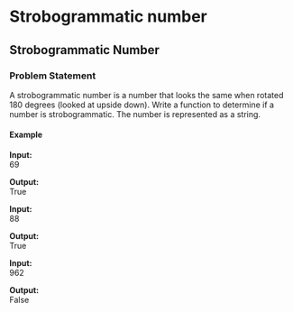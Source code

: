 # Strobogrammatic number

## Strobogrammatic Number

### Problem Statement

A strobogrammatic number is a number that looks the same when rotated 180 degrees (looked at upside down). Write a function to determine if a number is strobogrammatic. The number is represented as a string.

#### Example

**Input:**  
69

**Output:**  
True


**Input:**  
88

**Output:**  
True


**Input:**  
962

**Output:**  
False
